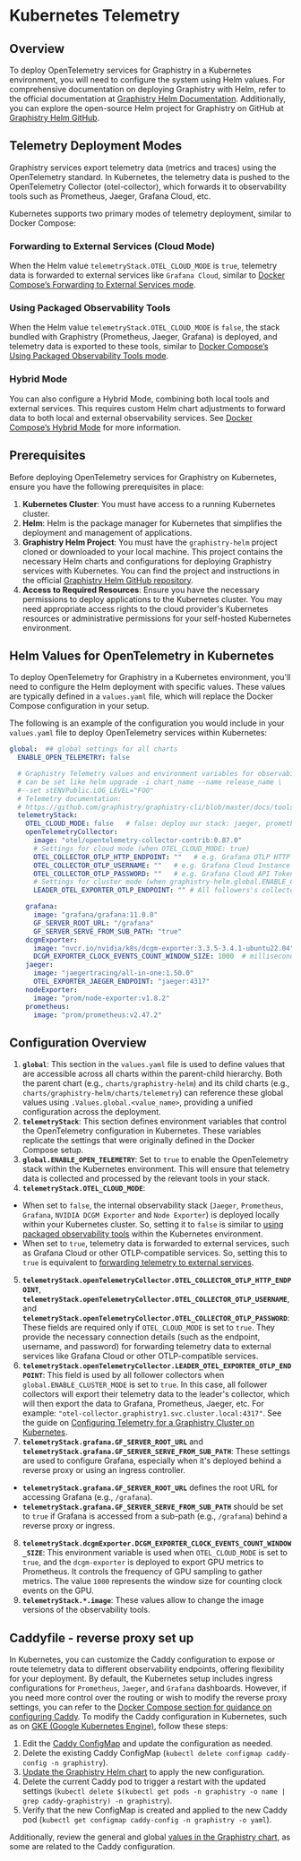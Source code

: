 # Kubernetes Telemetry

## Overview
To deploy OpenTelemetry services for Graphistry in a Kubernetes environment, you will need to configure the system using Helm values.  For comprehensive documentation on deploying Graphistry with Helm, refer to the official documentation at [Graphistry Helm Documentation](https://graphistry-helm.readthedocs.io/).  Additionally, you can explore the open-source Helm project for Graphistry on GitHub at [Graphistry Helm GitHub](https://github.com/graphistry/graphistry-helm).

## Telemetry Deployment Modes
Graphistry services export telemetry data (metrics and traces) using the OpenTelemetry standard.  In Kubernetes, the telemetry data is pushed to the OpenTelemetry Collector (otel-collector), which forwards it to observability tools such as Prometheus, Jaeger, Grafana Cloud, etc.

Kubernetes supports two primary modes of telemetry deployment, similar to Docker Compose:

### Forwarding to External Services (Cloud Mode)
When the Helm value `telemetryStack.OTEL_CLOUD_MODE` is `true`, telemetry data is forwarded to external services like `Grafana Cloud`, similar to [Docker Compose’s Forwarding to External Services mode](./docker-compose.md#forwarding-to-external-services).

### Using Packaged Observability Tools
When the Helm value `telemetryStack.OTEL_CLOUD_MODE` is `false`, the stack bundled with Graphistry (Prometheus, Jaeger, Grafana) is deployed, and telemetry data is exported to these tools, similar to [Docker Compose’s Using Packaged Observability Tools mode](docker-compose.md#using-packaged-observability-tools).

### Hybrid Mode
You can also configure a Hybrid Mode, combining both local tools and external services.  This requires custom Helm chart adjustments to forward data to both local and external observability services.  See [Docker Compose’s Hybrid Mode](docker-compose.md#hybrid-mode) for more information.

## Prerequisites

Before deploying OpenTelemetry services for Graphistry on Kubernetes, ensure you have the following prerequisites in place:

1. **Kubernetes Cluster**: You must have access to a running Kubernetes cluster.
2. **Helm**: Helm is the package manager for Kubernetes that simplifies the deployment and management of applications.
3. **Graphistry Helm Project**: You must have the `graphistry-helm` project cloned or downloaded to your local machine.  This project contains the necessary Helm charts and configurations for deploying Graphistry services with Kubernetes.  You can find the project and instructions in the official [Graphistry Helm GitHub repository](https://github.com/graphistry/graphistry-helm).
4. **Access to Required Resources**: Ensure you have the necessary permissions to deploy applications to the Kubernetes cluster.  You may need appropriate access rights to the cloud provider's Kubernetes resources or administrative permissions for your self-hosted Kubernetes environment.

## Helm Values for OpenTelemetry in Kubernetes

To deploy OpenTelemetry for Graphistry in a Kubernetes environment, you'll need to configure the Helm deployment with specific values. These values are typically defined in a `values.yaml` file, which will replace the Docker Compose configuration in your setup.

The following is an example of the configuration you would include in your `values.yaml` file to deploy OpenTelemetry services within Kubernetes:

```yaml
global:  ## global settings for all charts
  ENABLE_OPEN_TELEMETRY: false

  # Graphistry Telemetry values and environment variables for observability tools
  # can be set like helm upgrade -i chart_name --name release_name \
  #--set stENVPublic.LOG_LEVEL="FOO"
  # Telemetry documentation:
  # https://github.com/graphistry/graphistry-cli/blob/master/docs/tools/telemetry.md#kubernetes-deployment
  telemetryStack:
    OTEL_CLOUD_MODE: false   # false: deploy our stack: jaeger, prometheus, grafana etc.; else fill OTEL_COLLECTOR_OTLP_HTTP_ENDPOINT and credentials bellow
    openTelemetryCollector:
      image: "otel/opentelemetry-collector-contrib:0.87.0"
      # Settings for cloud mode (when OTEL_CLOUD_MODE: true)
      OTEL_COLLECTOR_OTLP_HTTP_ENDPOINT: ""   # e.g. Grafana OTLP HTTP endpoint for Graphistry Hub https://otlp-gateway-prod-us-east-0.grafana.net/otlp
      OTEL_COLLECTOR_OTLP_USERNAME: ""   # e.g. Grafana Cloud Instance ID for OTLP
      OTEL_COLLECTOR_OTLP_PASSWORD: ""   # e.g. Grafana Cloud API Token for OTLP
      # Settings for cluster mode (when graphistry-helm.global.ENABLE_CLUSTER_MODE: true)
      LEADER_OTEL_EXPORTER_OTLP_ENDPOINT: "" # All followers's collectors will export to this leader collector, and from there the telemetry data will be exported to Grafana, Prometheus, Jaeger, etc; e.g. "otel-collector.graphistry1.svc.cluster.local:4317"

    grafana:
      image: "grafana/grafana:11.0.0"
      GF_SERVER_ROOT_URL: "/grafana"
      GF_SERVER_SERVE_FROM_SUB_PATH: "true"
    dcgmExporter:
      image: "nvcr.io/nvidia/k8s/dcgm-exporter:3.3.5-3.4.1-ubuntu22.04"
      DCGM_EXPORTER_CLOCK_EVENTS_COUNT_WINDOW_SIZE: 1000  # milliseconds
    jaeger:
      image: "jaegertracing/all-in-one:1.50.0"
      OTEL_EXPORTER_JAEGER_ENDPOINT: "jaeger:4317"
    nodeExporter:
      image: "prom/node-exporter:v1.8.2"
    prometheus:
      image: "prom/prometheus:v2.47.2"
```

## Configuration Overview

1. **`global`**: This section in the `values.yaml` file is used to define values that are accessible across all charts within the parent-child hierarchy.  Both the parent chart (e.g., `charts/graphistry-helm`) and its child charts (e.g., `charts/graphistry-helm/charts/telemetry`) can reference these global values using `.Values.global.<value_name>`, providing a unified configuration across the deployment.
2. **`telemetryStack`**: This section defines environment variables that control the OpenTelemetry configuration in Kubernetes. These variables replicate the settings that were originally defined in the Docker Compose setup.
3. **`global.ENABLE_OPEN_TELEMETRY`**: Set to `true` to enable the OpenTelemetry stack within the Kubernetes environment. This will ensure that telemetry data is collected and processed by the relevant tools in your stack.
4. **`telemetryStack.OTEL_CLOUD_MODE`**:
  - When set to `false`, the internal observability stack (`Jaeger`, `Prometheus`, `Grafana`, `NVIDIA DCGM Exporter` and `Node Exporter`) is deployed locally within your Kubernetes cluster.  So, setting it to `false` is similar to [using packaged observability tools](./docker-compose.md#using-packaged-observability-tools) within the Kubernetes environment.
  - When set to `true`, telemetry data is forwarded to external services, such as Grafana Cloud or other OTLP-compatible services.  So, setting this to `true` is equivalent to [forwarding telemetry to external services](./docker-compose.md#forwarding-to-external-services).
5. **`telemetryStack.openTelemetryCollector.OTEL_COLLECTOR_OTLP_HTTP_ENDPOINT`**, **`telemetryStack.openTelemetryCollector.OTEL_COLLECTOR_OTLP_USERNAME`**, and **`telemetryStack.openTelemetryCollector.OTEL_COLLECTOR_OTLP_PASSWORD`**: These fields are required only if `OTEL_CLOUD_MODE` is set to `true`. They provide the necessary connection details (such as the endpoint, username, and password) for forwarding telemetry data to external services like Grafana Cloud or other OTLP-compatible services.
6. **`telemetryStack.openTelemetryCollector.LEADER_OTEL_EXPORTER_OTLP_ENDPOINT`**: This field is used by all follower collectors when `global.ENABLE_CLUSTER_MODE` is set to `true`.  In this case, all follower collectors will export their telemetry data to the leader's collector, which will then export the data to Grafana, Prometheus, Jaeger, etc. For example: `"otel-collector.graphistry1.svc.cluster.local:4317"`.  See the guide on [Configuring Telemetry for a Graphistry Cluster on Kubernetes](https://github.com/graphistry/graphistry-helm/tree/main/charts/values-overrides/examples/cluster#configuring-telemetry-for-graphistry-cluster-on-kubernetes).
7. **`telemetryStack.grafana.GF_SERVER_ROOT_URL`** and **`telemetryStack.grafana.GF_SERVER_SERVE_FROM_SUB_PATH`**: These settings are used to configure Grafana, especially when it's deployed behind a reverse proxy or using an ingress controller.
  - **`telemetryStack.grafana.GF_SERVER_ROOT_URL`** defines the root URL for accessing Grafana (e.g., `/grafana`).
  - **`telemetryStack.grafana.GF_SERVER_SERVE_FROM_SUB_PATH`** should be set to `true` if Grafana is accessed from a sub-path (e.g., `/grafana`) behind a reverse proxy or ingress.
8. **`telemetryStack.dcgmExporter.DCGM_EXPORTER_CLOCK_EVENTS_COUNT_WINDOW_SIZE`**: This environment variable is used when `OTEL_CLOUD_MODE` is set to `true`, and the `dcgm-exporter` is deployed to export GPU metrics to Prometheus. It controls the frequency of GPU sampling to gather metrics. The value `1000` represents the window size for counting clock events on the GPU.
9. **`telemetryStack.*.image`**: These values allow to change the image versions of the observability tools.

## Caddyfile - reverse proxy set up
In Kubernetes, you can customize the Caddy configuration to expose or route telemetry data to different observability endpoints, offering flexibility for your deployment.  By default, the Kubernetes setup includes ingress configurations for `Prometheus`, `Jaeger`, and `Grafana` dashboards.  However, if you need more control over the routing or wish to modify the reverse proxy settings, you can refer to the [Docker Compose section for guidance on configuring Caddy](docker-compose.md#caddyfile---reverse-proxy-set-up).  To modify the Caddy configuration in Kubernetes, such as on [GKE (Google Kubernetes Engine)](https://github.com/graphistry/graphistry-helm/tree/main/charts/values-overrides/examples/gke), follow these steps:
1. Edit the [Caddy ConfigMap](https://github.com/graphistry/graphistry-helm/blob/main/charts/graphistry-helm/templates/caddy/caddy-cfg.yml) and update the configuration as needed.
2. Delete the existing Caddy ConfigMap (`kubectl delete configmap caddy-config -n graphistry`).
3. [Update the Graphistry Helm chart](https://github.com/graphistry/graphistry-helm/tree/main/charts/values-overrides/examples/gke#update-graphistry-deployment) to apply the new configuration.
4. Delete the current Caddy pod to trigger a restart with the updated settings (`kubectl delete $(kubectl get pods -n graphistry -o name | grep caddy-graphistry) -n graphistry`).
5. Verify that the new ConfigMap is created and applied to the new Caddy pod (`kubectl get configmap caddy-config -n graphistry -o yaml`).

Additionally, review the general and global [values in the Graphistry chart](https://github.com/graphistry/graphistry-helm/blob/main/charts/graphistry-helm/values.yaml), as some are related to the Caddy configuration.

